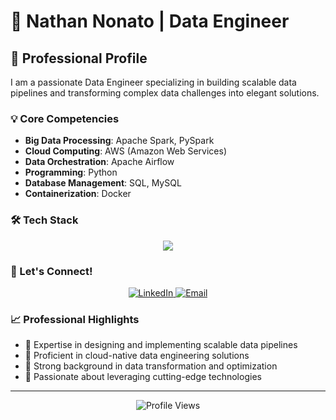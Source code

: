 # 👋 Nathan Nonato | Data Engineer

## 🚀 Professional Profile

I am a passionate Data Engineer specializing in building scalable data pipelines and transforming complex data challenges into elegant solutions.

### 💡 Core Competencies
- **Big Data Processing**: Apache Spark, PySpark
- **Cloud Computing**: AWS (Amazon Web Services)
- **Data Orchestration**: Apache Airflow
- **Programming**: Python
- **Database Management**: SQL, MySQL
- **Containerization**: Docker

### 🛠 Tech Stack

<div align="center">
  <img src="https://skillicons.dev/icons?i=python,aws,docker" />
</div>

### 🤝 Let's Connect!

<div align="center">
  <a href="https://www.linkedin.com/in/nathannonatobaptista/" target="_blank">
    <img src="https://img.shields.io/badge/LinkedIn-0077B5?style=for-the-badge&logo=linkedin&logoColor=white" alt="LinkedIn"/>
  </a>
  <a href="mailto:nathan_nonato01@hotmail.com" target="_blank">
    <img src="https://img.shields.io/badge/Email-0078D4?style=for-the-badge&logo=microsoft-outlook&logoColor=white" alt="Email"/>
  </a>
</div>

### 📈 Professional Highlights

- 🔹 Expertise in designing and implementing scalable data pipelines
- 🔹 Proficient in cloud-native data engineering solutions
- 🔹 Strong background in data transformation and optimization
- 🔹 Passionate about leveraging cutting-edge technologies

---

<div align="center">
  <img src="https://komarev.com/ghpvc/?username=NathanNonato&color=blue" alt="Profile Views"/>
</div>
